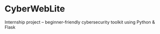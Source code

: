 # CyberWebLite
Internship project – beginner-friendly cybersecurity toolkit using Python &amp; Flask
